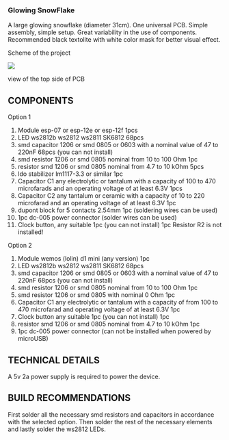 ### Glowing SnowFlake
A large glowing snowflake (diameter 31cm). One universal PCB. Simple assembly, simple setup. Great variability in the use of components. Recommended black textolite with white color mask for better visual effect. 

Scheme of the project

<a href="https://github.com/Shoorup4eg/glowing-snowflake/blob/master/snowflake_sheme.png"><img src="https://github.com/tShoorup4eg/glowing-snowflake/blob/master/snowflake_sheme.png"></a>

view of the top side of PCB


## COMPONENTS
Option 1

1) Module esp-07 or esp-12e or esp-12f 1pcs
2) LED ws2812b ws2812 ws2811 SK6812 68pcs
3) smd capacitor 1206 or smd 0805 or 0603 with a nominal value of 47 to 220nF 68pcs (you can not install)
4) smd resistor 1206 or smd 0805 nominal from 10 to 100 Ohm 1pc
5) resistor smd 1206 or smd 0805 nominal from 4.7 to 10 kOhm 5pcs
6) ldo stabilizer lm1117-3.3 or similar 1pc
7) Capacitor C1 any electrolytic or tantalum with a capacity of 100 to 470 microfarads and an operating voltage of at least 6.3V 1pcs
8) Capacitor C2 any tantalum or ceramic with a capacity of 10 to 220 microfarad and an operating voltage of at least 6.3V 1pc
9) dupont block for 5 contacts 2.54mm 1pc (soldering wires can be used)
10) 1pc dc-005 power connector (solder wires can be used)
11) Clock button, any suitable 1pc (you can not install) 1pc
Resistor R2 is not installed!

Option 2

1) Module wemos (lolin) d1 mini (any version) 1pc
2) LED ws2812b ws2812 ws2811 SK6812 68pcs
3) smd capacitor 1206 or smd 0805 or 0603 with a nominal value of 47 to 220nF 68pcs (you can not install)
4) smd resistor 1206 or smd 0805 nominal from 10 to 100 Ohm 1pc
5) smd resistor 1206 or smd 0805 with nominal 0 Ohm 1pc
6) Capacitor C1 any electrolytic or tantalum with a capacity of from 100 to 470 microfarad and operating voltage of at least 6.3V 1pc
7) Clock button any suitable 1pc (you can not install) 1pc
8) resistor smd 1206 or smd 0805 nominal from 4.7 to 10 kOhm 1pc
9) 1pc dc-005 power connector (can not be installed when powered by microUSB)

## TECHNICAL DETAILS
A 5v 2a power supply is required to power the device.

## BUILD RECOMMENDATIONS
First solder all the necessary smd resistors and capacitors in accordance with the selected option. Then solder the rest of the necessary elements and lastly solder the ws2812 LEDs.
